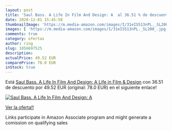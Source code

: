 ```yaml
---
layout: post
title: 'Saul Bass. A Life In Film And Design: A  al 36.51 % de descuento'
date: 2020-12-01 15:45:58
thumbnailImage: 'https://m.media-amazon.com/images/I/31eIS513nPL._SL200_.jpg'
images: [ 'https://m.media-amazon.com/images/I/31eIS513nPL._SL200_.jpg' ]
comments: true
category: ofertas
author: ring
slug: 1856697525
description:
actualPrice: 49.52 EUR
comparePrice: 78.0 EUR
inStock: true
---
```


Está [Saul Bass. A Life In Film And Design: A Life in Film & Design](https://www.amazon.es/dp/1856697525/?tag=tolees-21) con 36.51 de descuento por 49.52 EUR (original: 78.0 EUR) en el siguiente enlace!

[![Saul Bass. A Life In Film And Design: A ](https://m.media-amazon.com/images/I/31eIS513nPL._SL200_.jpg)](https://www.amazon.es/dp/1856697525/?tag=tolees-21)

[Ver la oferta!!](https://www.amazon.es/dp/1856697525/?tag=tolees-21)

Links participate in Amazon Associate program and might generate a comission on qualifying sales


